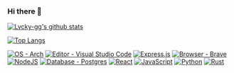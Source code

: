### Hi there 👋

[![Lvcky-gg's github stats](https://github-readme-stats.vercel.app/api?username=lvcky-gg&count_private=true&show_icons=true&theme=dracula&include_all_commits=true&hide_border=true)](https://github.com/lvcky-gg/)

[![Top Langs](https://github-readme-stats.vercel.app/api/top-langs/?username=lvcky-gg&count_private=true&show_icons=true&theme=dracula&include_all_commits=true&hide_border=true&layout=compact&langs_count=10)](https://github.com/lvcky-gg)


[![OS - Arch](https://img.shields.io/badge/OS-Arch-ff0066?style=for-the-badge&logo=ArchLinux)](https://archlinux.org/)
[![Editor - Visual Studio Code](https://img.shields.io/badge/Editor-VS%20Code-ff0066?style=for-the-badge&logo=visual-studio-code)](https://code.visualstudio.com/)
[![Express.js](https://img.shields.io/badge/express.js-%23404d59.svg?style=for-the-badge&logo=express&logoColor=%2361DAFB)](https://expressjs.com/)
[![Browser - Brave](https://img.shields.io/badge/Brave-ff0066?style=for-the-badge&logo=Brave&logoColor=white)](https://brave.com/download/)
[![NodeJS](https://img.shields.io/badge/node.js-%23404d59.svg?style=for-the-badge&logo=node.js&logoColor=white)](https://nodejs.org/en/docs)
[![Database - Postgres](https://img.shields.io/badge/postgres-ff0066?style=for-the-badge&logo=postgresql&logoColor=white)](https://www.postgresql.org/docs/)
[![React](https://img.shields.io/badge/react-%23404d59.svg?style=for-the-badge&logo=react&logoColor=%2361DAFB)](https://react.dev/)
[![JavaScript](https://img.shields.io/badge/javascript-ff0066?style=for-the-badge&logo=javascript&logoColor=%23F7DF1E)](https://developer.mozilla.org/en-US/docs/Web/JavaScript)
[![Python](https://img.shields.io/badge/python-%23404d59.svg?style=for-the-badge&logo=python&logoColor=ffdd54)](https://docs.python.org/3.9/)
[![Rust](https://img.shields.io/badge/rust-ff0066?style=for-the-badge&logo=rust&logoColor=white)](https://doc.rust-lang.org/beta/)




